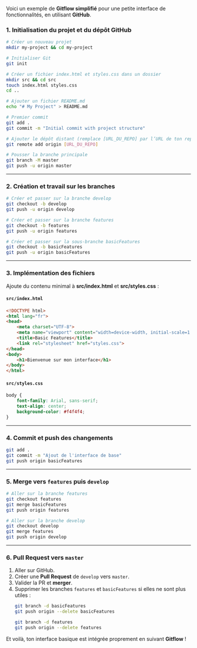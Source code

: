 Voici un exemple de **Gitflow simplifié** pour une petite interface de fonctionnalités, en utilisant **GitHub**.  

### **1. Initialisation du projet et du dépôt GitHub**  
```sh
# Créer un nouveau projet
mkdir my-project && cd my-project

# Initialiser Git
git init

# Créer un fichier index.html et styles.css dans un dossier
mkdir src && cd src
touch index.html styles.css
cd ..

# Ajouter un fichier README.md
echo "# My Project" > README.md

# Premier commit
git add .
git commit -m "Initial commit with project structure"

# Ajouter le dépôt distant (remplace [URL_DU_REPO] par l’URL de ton repo GitHub)
git remote add origin [URL_DU_REPO]

# Pousser la branche principale
git branch -M master
git push -u origin master
```

---

### **2. Création et travail sur les branches**
```sh
# Créer et passer sur la branche develop
git checkout -b develop
git push -u origin develop

# Créer et passer sur la branche features
git checkout -b features
git push -u origin features

# Créer et passer sur la sous-branche basicFeatures
git checkout -b basicFeatures
git push -u origin basicFeatures
```

---

### **3. Implémentation des fichiers**
Ajoute du contenu minimal à **src/index.html** et **src/styles.css** :  

#### **`src/index.html`**
```html
<!DOCTYPE html>
<html lang="fr">
<head>
    <meta charset="UTF-8">
    <meta name="viewport" content="width=device-width, initial-scale=1.0">
    <title>Basic Features</title>
    <link rel="stylesheet" href="styles.css">
</head>
<body>
    <h1>Bienvenue sur mon interface</h1>
</body>
</html>
```

#### **`src/styles.css`**
```css
body {
    font-family: Arial, sans-serif;
    text-align: center;
    background-color: #f4f4f4;
}
```

---

### **4. Commit et push des changements**
```sh
git add .
git commit -m "Ajout de l'interface de base"
git push origin basicFeatures
```

---

### **5. Merge vers `features` puis `develop`**
```sh
# Aller sur la branche features
git checkout features
git merge basicFeatures
git push origin features

# Aller sur la branche develop
git checkout develop
git merge features
git push origin develop
```

---

### **6. Pull Request vers `master`**
1. Aller sur GitHub.
2. Créer une **Pull Request** de `develop` vers `master`.
3. Valider la PR et **merger**.
4. Supprimer les branches `features` et `basicFeatures` si elles ne sont plus utiles :
   ```sh
   git branch -d basicFeatures
   git push origin --delete basicFeatures

   git branch -d features
   git push origin --delete features
   ```

Et voilà, ton interface basique est intégrée proprement en suivant **Gitflow** !
